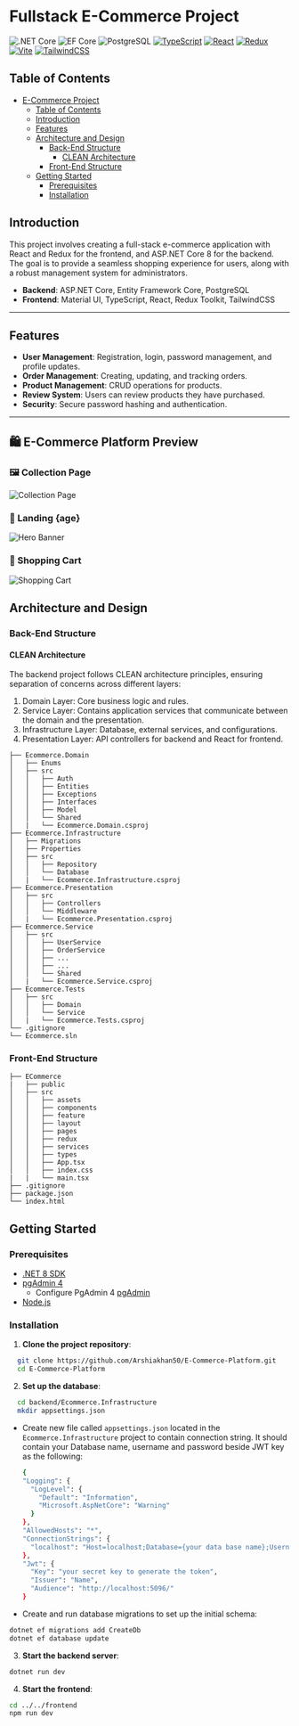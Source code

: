 # Fullstack E-Commerce Project

![.NET Core](https://img.shields.io/badge/.NET%20Core-v8-512BD4)
![EF Core](https://img.shields.io/badge/EF%20Core-v8.0-0078D7)
![PostgreSQL](https://img.shields.io/badge/PostgreSQL-v14-336791)
[![TypeScript](https://img.shields.io/badge/TypeScript-v5.5-blue)](https://www.typescriptlang.org/)
[![React](https://img.shields.io/badge/React-v18.3-61DAFB)](https://reactjs.org/)
[![Redux](https://img.shields.io/badge/Redux-v2.2.7-764ABC)](https://redux.js.org/)
[![Vite](https://img.shields.io/badge/Vite-v5.4.1-646CFF)](https://vitejs.dev/)
[![TailwindCSS](https://img.shields.io/badge/TailwindCSS-v3.4.10-06B6D4)](https://tailwindcss.com/)

## Table of Contents

- [E-Commerce Project](#fullstack-e-commerce-project)
  - [Table of Contents](#table-of-contents)
  - [Introduction](#introduction)
  - [Features](#features)
  - [Architecture and Design](#architecture-and-design)
    - [Back-End Structure](#back-end-structure)
      - [CLEAN Architecture](#clean-architecture)
    - [Front-End Structure](#front-end-structure)
  - [Getting Started](#getting-started)
    - [Prerequisites](#prerequisites)
    - [Installation](#installation)

## Introduction

This project involves creating a full-stack e-commerce application with React and Redux for the frontend, and ASP.NET Core 8 for the backend. The goal is to provide a seamless shopping experience for users, along with a robust management system for administrators.

- **Backend**: ASP.NET Core, Entity Framework Core, PostgreSQL
- **Frontend**: Material UI, TypeScript, React, Redux Toolkit, TailwindCSS

---

## Features

- **User Management**: Registration, login, password management, and profile updates.
- **Order Management**: Creating, updating, and tracking orders.
- **Product Management**: CRUD operations for products.
- **Review System**: Users can review products they have purchased.
- **Security**: Secure password hashing and authentication.

---

## 🛍️ E-Commerce Platform Preview
### 🖼️ Collection Page
![Collection Page](./documentation/collection.png)

### 🦸 Landing {age}
![Hero Banner](./documentation/Hero.jpg)

### 🛒 Shopping Cart
![Shopping Cart](./documentation/Cart.png)


## Architecture and Design

### Back-End Structure

#### CLEAN Architecture

The backend project follows CLEAN architecture principles, ensuring separation of concerns across different layers:

1. Domain Layer: Core business logic and rules.
2. Service Layer: Contains application services that communicate between the domain and the presentation.
3. Infrastructure Layer: Database, external services, and configurations.
4. Presentation Layer: API controllers for backend and React for frontend.

```plaintext
├── Ecommerce.Domain
│   ├── Enums
│   ├── src
│   │   ├── Auth
│   │   ├── Entities
│   │   ├── Exceptions
│   │   ├── Interfaces
│   │   ├── Model
│   │   └── Shared
│   |   └── Ecommerce.Domain.csproj
├── Ecommerce.Infrastructure
│   ├── Migrations
│   ├── Properties
│   ├── src
│   │   ├── Repository
│   │   └── Database
│   |   └── Ecommerce.Infrastructure.csproj
├── Ecommerce.Presentation
│   ├── src
│   │   ├── Controllers
│   │   └── Middleware
│   |   └── Ecommerce.Presentation.csproj
├── Ecommerce.Service
│   ├── src
│   │   ├── UserService
│   │   ├── OrderService
│   │   ├── ...
│   │   ├── ...
│   │   └── Shared
│   |   └── Ecommerce.Service.csproj
├── Ecommerce.Tests
│   ├── src
│   │   ├── Domain
│   │   └── Service
│   |   └── Ecommerce.Tests.csproj
└── .gitignore
└── Ecommerce.sln
```

### Front-End Structure

```plaintext
├── ECommerce
|   ├── public
│   ├── src
│   │   ├── assets
│   │   ├── components
│   │   ├── feature
│   │   ├── layout
│   │   ├── pages
│   │   ├── redux
│   │   ├── services
│   │   ├── types
│   │   ├── App.tsx
│   │   ├── index.css
|   |   └── main.tsx
├── .gitignore
├── package.json
└── index.html
```

## Getting Started

### Prerequisites

- [.NET 8 SDK](https://dotnet.microsoft.com/en-us/download/dotnet/8.0)
- [pgAdmin 4](https://www.pgadmin.org/download/)
  - Configure PgAdmin 4 [pgAdmin](https://www.pgadmin.org/docs/pgadmin4/development/connecting.html)
- [Node.js](https://nodejs.org/en/download/package-manager)

### Installation

1. **Clone the project repository**:

```sh
  git clone https://github.com/Arshiakhan50/E-Commerce-Platform.git
  cd E-Commerce-Platform

```

2.  **Set up the database**:

```sh
  cd backend/Ecommerce.Infrastructure
  mkdir appsettings.json
```

- Create new file called `appsettings.json` located in the `Ecommerce.Infrastructure` project to contain connection string. It should contain your Database name, username and password beside JWT key as the following:

  ```sh
  {
  "Logging": {
    "LogLevel": {
      "Default": "Information",
      "Microsoft.AspNetCore": "Warning"
    }
  },
  "AllowedHosts": "*",
  "ConnectionStrings": {
    "localhost": "Host=localhost;Database={your data base name};Username={user name from pgAdmin 4};Password={password from pgAdmin 4};"
  },
  "Jwt": {
    "Key": "your secret key to generate the token",
    "Issuer": "Name",
    "Audience": "http://localhost:5096/"
  }
  ```

- Create and run database migrations to set up the initial schema:

```sh
dotnet ef migrations add CreateDb
dotnet ef database update
```

3. **Start the backend server**:

```bash
dotnet run dev
```

4. **Start the frontend**:

```bash
cd ../../frontend
npm run dev
```
